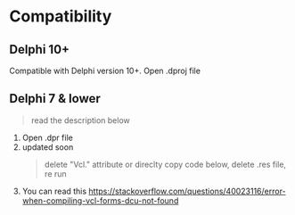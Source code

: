 
# Compatibility
## Delphi 10+
Compatible with Delphi version 10+. Open .dproj file

## Delphi 7 & lower
> read the description below
1. Open .dpr file
2. updated soon 
   > delete "Vcl." attribute or direclty copy code below, delete .res file, re run
3. You can read this https://stackoverflow.com/questions/40023116/error-when-compiling-vcl-forms-dcu-not-found

